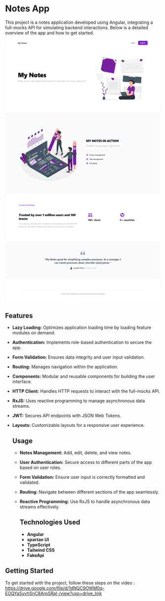 # Notes App

This project is a notes application developed using Angular, integrating a full-mocks API for simulating backend interactions. Below is a detailed overview of the app and how to get started.



![website](https://github.com/Yhaziz/mynotes/blob/c6fec7443b4a6ab53e02ed71c0643326b9f76f39/mynotes.png)

## Features

- **Lazy Loading:** Optimizes application loading time by loading feature modules on demand.
- **Authentication:** Implements role-based authentication to secure the app.
- **Form Validation:** Ensures data integrity and user input validation.
- **Routing:** Manages navigation within the application.
- **Components:** Modular and reusable components for building the user interface.
- **HTTP Client:** Handles HTTP requests to interact with the full-mocks API.
- **RxJS:** Uses reactive programming to manage asynchronous data streams.
- **JWT:** Secures API endpoints with JSON Web Tokens.
- **Layouts:** Customizable layouts for a responsive user experience.

  ## Usage
  
  - **Notes Management:** Add, edit, delete, and view notes.
  - **User Authentication:** Secure access to different parts of the app based on user roles.
  - **Form Validation:** Ensure user input is correctly formatted and validated.
  - **Routing:** Navigate between different sections of the app seamlessly.
  - **Reactive Programming:** Use RxJS to handle asynchronous data streams effectively.
 
    ## Technologies Used

    - **Angular**
    - **spartan UI**
    - **TypeScript**
    - **Tailwind CSS**
    - **FakeApi**

## Getting Started

To get started with the project, follow these steps on the video :
https://drive.google.com/file/d/1dNQC9OWM0q-EOQYaSyvhSnC8ArpSRaI-/view?usp=drive_link

